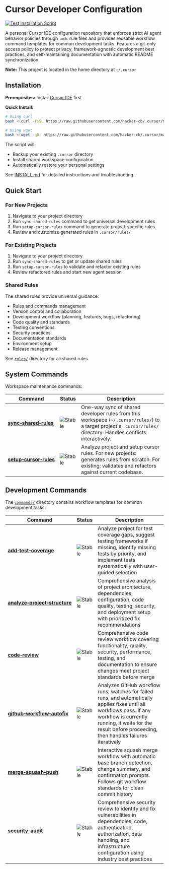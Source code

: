 # Cursor Developer Configuration

[![Test Installation Script](https://github.com/hacker-cb/.cursor/actions/workflows/test-install.yml/badge.svg)](https://github.com/hacker-cb/.cursor/actions/workflows/test-install.yml)

A personal Cursor IDE configuration repository that enforces strict AI agent behavior policies through `.mdc` rule files and provides reusable workflow command templates for common development tasks. Features a git-only access policy to protect privacy, framework-agnostic development best practices, and self-maintaining documentation with automatic README synchronization.

**Note:** This project is located in the home directory at `~/.cursor`

## Installation

**Prerequisites:** Install [Cursor IDE](https://cursor.sh) first

**Quick Install:**

```bash
# Using curl
bash <(curl -fsSL https://raw.githubusercontent.com/hacker-cb/.cursor/master/install.sh)

# Using wget
bash <(wget -qO- https://raw.githubusercontent.com/hacker-cb/.cursor/master/install.sh)
```

The script will:
- Backup your existing `.cursor` directory
- Install shared workspace configuration  
- Automatically restore your personal settings

See [INSTALL.md](INSTALL.md) for detailed instructions and troubleshooting.

## Quick Start

### For New Projects

1. Navigate to your project directory
2. Run `sync-shared-rules` command to get universal development rules
3. Run `setup-cursor-rules` command to generate project-specific rules
4. Review and customize generated rules in `.cursor/rules/`

### For Existing Projects

1. Navigate to your project directory
2. Run `sync-shared-rules` to get or update shared rules
3. Run `setup-cursor-rules` to validate and refactor existing rules
4. Review refactored rules and start new agent session

### Shared Rules

The shared rules provide universal guidance:
- Rules and commands management
- Version control and collaboration
- Development workflow (planning, features, bugs, refactoring)
- Code quality and standards
- Testing conventions
- Security practices
- Documentation standards
- Environment setup
- Release management

See [`rules/`](rules/) directory for all shared rules.

## System Commands

Workspace maintenance commands:

| Command | Status | Description |
|---------|--------|-------------|
| [**sync&#8209;shared&#8209;rules**](commands/sync-shared-rules.md) | ![Stable](https://img.shields.io/badge/status-stable-green) | One-way sync of shared developer rules from this workspace (`~/.cursor/rules/`) to a target project's `.cursor/rules/` directory. Handles conflicts interactively. |
| [**setup&#8209;cursor&#8209;rules**](commands/setup-cursor-rules.md) | ![Stable](https://img.shields.io/badge/status-stable-green) | Analyze project and setup cursor rules. For new projects: generates rules from scratch. For existing: validates and refactors against current codebase. |

## Development Commands

The [`commands/`](commands/) directory contains workflow templates for common development tasks:

| Command | Status | Description |
|---------|--------|-------------|
| [**add&#8209;test&#8209;coverage**](commands/add-test-coverage.md) | ![Stable](https://img.shields.io/badge/status-stable-green) | Analyze project for test coverage gaps, suggest testing frameworks if missing, identify missing tests by priority, and implement tests systematically with user-guided selection |
| [**analyze&#8209;project&#8209;structure**](commands/analyze-project-structure.md) | ![Stable](https://img.shields.io/badge/status-stable-green) | Comprehensive analysis of project architecture, dependencies, configuration, code quality, testing, security, and deployment setup with prioritized fix recommendations |
| [**code&#8209;review**](commands/code-review.md) | ![Stable](https://img.shields.io/badge/status-stable-green) | Comprehensive code review workflow covering functionality, quality, security, performance, testing, and documentation to ensure changes meet project standards before merge |
| [**github&#8209;workflow&#8209;autofix**](commands/github-workflow-autofix.md) | ![Stable](https://img.shields.io/badge/status-stable-green) | Analyzes GitHub workflow runs, watches for failed runs, and automatically applies fixes until all workflows pass. If any workflow is currently running, it waits for the result before proceeding, then handles failures iteratively |
| [**merge&#8209;squash&#8209;push**](commands/merge-squash-push.md) | ![Stable](https://img.shields.io/badge/status-stable-green) | Interactive squash merge workflow with automatic base branch detection, change summary, and confirmation prompts. Follows git workflow standards for clean commit history |
| [**security&#8209;audit**](commands/security-audit.md) | ![Stable](https://img.shields.io/badge/status-stable-green) | Comprehensive security review to identify and fix vulnerabilities in dependencies, code, authentication, authorization, data handling, and infrastructure configuration using industry best practices |
